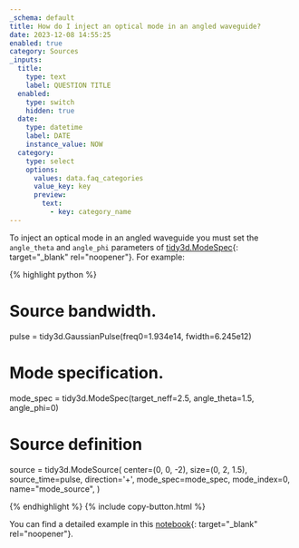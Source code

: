```yaml
---
_schema: default
title: How do I inject an optical mode in an angled waveguide?
date: 2023-12-08 14:55:25
enabled: true
category: Sources
_inputs:
  title:
    type: text
    label: QUESTION TITLE
  enabled:
    type: switch
    hidden: true
  date:
    type: datetime
    label: DATE
    instance_value: NOW
  category:
    type: select
    options:
      values: data.faq_categories
      value_key: key
      preview:
        text:
          - key: category_name
---
```

To inject an optical mode in an angled waveguide you must set the `angle_theta` and `angle_phi` parameters of&nbsp;[tidy3d.ModeSpec](https://docs.flexcompute.com/projects/tidy3d/en/latest/_autosummary/tidy3d.ModeSpec.html#tidy3d.ModeSpec){: target="_blank" rel="noopener"}. For example:

<div markdown class="code-snippet">{% highlight python %}

# Source bandwidth.
pulse = tidy3d.GaussianPulse(freq0=1.934e14, fwidth=6.245e12)

# Mode specification.
mode_spec = tidy3d.ModeSpec(target_neff=2.5, angle_theta=1.5, angle_phi=0)

# Source definition
source = tidy3d.ModeSource(
  center=(0, 0, -2),
  size=(0, 2, 1.5),
  source_time=pulse,
  direction='+',
  mode_spec=mode_spec,
  mode_index=0,
  name="mode_source",
)

{% endhighlight %}
{% include copy-button.html %}</div>

You can find a detailed example in this [notebook](https://www.flexcompute.com/tidy3d/examples/notebooks/ModesBentAngled/){: target="_blank" rel="noopener"}.